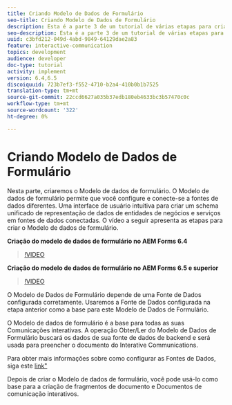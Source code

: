 ```yaml
---
title: Criando Modelo de Dados de Formulário
seo-title: Criando Modelo de Dados de Formulário
description: Esta é a parte 3 de um tutorial de várias etapas para criar seu primeiro documento de comunicação interativo. Nesta parte, criaremos o Modelo de dados de formulário. O Modelo de Dados de Formulário permite configurar e conectar-se a diferentes fontes de dados.Ele fornece uma interface de usuário intuitiva para criar um schema de representação de dados unificado de entidades de negócios e serviços em fontes de dados conectadas.O vídeo a seguir apresenta as etapas para criar o Modelo de Dados de Formulário.
seo-description: Esta é a parte 3 de um tutorial de várias etapas para criar seu primeiro documento de comunicação interativo. Nesta parte, criaremos o Modelo de dados de formulário. O Modelo de Dados de Formulário permite configurar e conectar-se a fontes de dados diferentes.Ele fornece uma interface de usuário intuitiva para criar um schema de representação de dados unificado de entidades de negócios e serviços em fontes de dados conectadas. O vídeo a seguir apresenta as etapas para criar o Modelo de dados de formulário.
uuid: c3bfd212-049d-4abd-9849-64129dae2a83
feature: interactive-communication
topics: development
audience: developer
doc-type: tutorial
activity: implement
version: 6.4,6.5
discoiquuid: 723b7ef3-f552-4710-b2a4-410b0b1b7525
translation-type: tm+mt
source-git-commit: 22ccd6627a035b37edb180eb4633bc3b57470c0c
workflow-type: tm+mt
source-wordcount: '322'
ht-degree: 0%

---
```



# Criando Modelo de Dados de Formulário

Nesta parte, criaremos o Modelo de dados de formulário. O Modelo de dados de formulário permite que você configure e conecte-se a fontes de dados diferentes. Uma interface de usuário intuitiva para criar um schema unificado de representação de dados de entidades de negócios e serviços em fontes de dados conectadas. O vídeo a seguir apresenta as etapas para criar o Modelo de dados de formulário.

**Criação do modelo de dados de formulário no AEM Forms 6.4**
>[!VIDEO](https://video.tv.adobe.com/v/27763/?quality=9&learn=on)

**Criação do modelo de dados de formulário no AEM Forms 6.5 e superior**
>[!VIDEO](https://video.tv.adobe.com/v/27765?quality=9&learn=on)

O Modelo de Dados de Formulário depende de uma Fonte de Dados configurada corretamente. Usaremos a Fonte de Dados configurada na etapa anterior como a base para este Modelo de Dados de Formulário.

O Modelo de dados de formulário é a base para todas as suas Comunicações interativas. A operação Obter/Ler do Modelo de Dados de Formulário buscará os dados de sua fonte de dados de backend e será usada para preencher o documento do Interative Communications.

Para obter mais informações sobre como configurar as Fontes de Dados, siga este [link&quot;](parttwo.md)

Depois de criar o Modelo de dados de formulário, você pode usá-lo como base para a criação de fragmentos de documento e Documentos de comunicação interativos.
